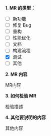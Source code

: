 **1. MR 的类型：**

- [ ] 新功能
- [ ] 修复 Bug
- [ ] 重构
- [ ] 性能优化
- [ ] 文档
- [ ] 构建流程
- [x] 测试
- [ ] 其他

**2. MR 内容**

MR内容

**3. 如何检验 MR**

检验描述

**4. 其他要说明的内容**

其他内容
